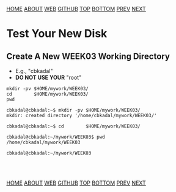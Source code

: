 ---
---

[HOME](index.md)
[ABOUT](README.md)
[WEB](https://osp4diss.vlsm.org/)
[GITHUB](https://github.com/os2xx/osp4diss/)
[TOP](#)
[BOTTOM](#endofpage)
[PREV](W03-07.md)
[NEXT](W03-09.md)

# Test Your New Disk

## Create A New WEEK03 Working Directory

* E.g., "cbkadal"
* **DO NOT USE YOUR** "root"

```
mkdir -pv $HOME/mywork/WEEK03/
cd        $HOME/mywork/WEEK03/
pwd

```

```
cbkadal@cbkadal:~$ mkdir -pv $HOME/mywork/WEEK03/
mkdir: created directory '/home/cbkadal/mywork/WEEK03/'

cbkadal@cbkadal:~$ cd        $HOME/mywork/WEEK03/

cbkadal@cbkadal:~/mywork/WEEK03$ pwd
/home/cbkadal/mywork/WEEK03

cbkadal@cbkadal:~/mywork/WEEK03

```

<br id="endofpage"><br>

[HOME](index.md)
[ABOUT](README.md)
[WEB](https://osp4diss.vlsm.org/)
[GITHUB](https://github.com/os2xx/osp4diss/)
[TOP](#)
[BOTTOM](#endofpage)
[PREV](W03-07.md)
[NEXT](W03-09.md)
<br>


